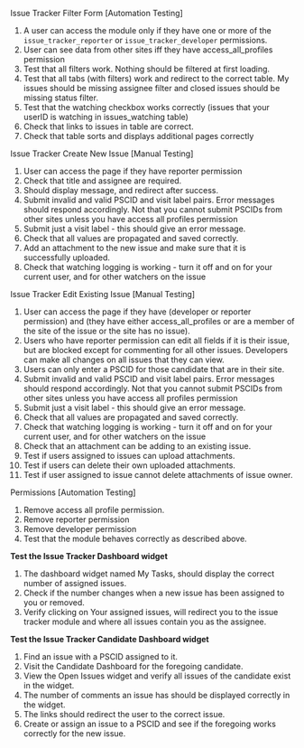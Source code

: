 Issue Tracker Filter Form [Automation Testing]
1. A user can access the module only if they have one or more of the `issue_tracker_reporter` or `issue_tracker_developer` permissions.
2. User can see data from other sites iff they have access_all_profiles permission
3. Test that all filters work. Nothing should be filtered at first loading.
4. Test that all tabs (with filters) work and redirect to the correct table. My issues should be missing assignee filter and closed issues should be missing status filter. 
5. Test that the watching checkbox works correctly (issues that your userID is watching in issues_watching table)
6. Check that links to issues in table are correct.
7. Check that table sorts and displays additional pages correctly 

Issue Tracker Create New Issue [Manual Testing]
1. User can access the page if they have reporter permission
2. Check that title and assignee are required. 
3. Should display message, and redirect after success. 
4. Submit invalid and valid PSCID and visit label pairs. Error messages should respond accordingly. Not that you cannot submit PSCIDs from other sites unless you have access all profiles permission
5. Submit just a visit label - this should give an error message.
6. Check that all values are propagated and saved correctly.
7. Add an attachment to the new issue and make sure that it is successfully uploaded.
8. Check that watching logging is working - turn it off and on for your current user, and for other watchers on the issue

Issue Tracker Edit Existing Issue [Manual Testing]
1. User can access the page if they have (developer or reporter permission) and (they have either access_all_profiles or are a member of the site of the issue or the site has no issue).
2. Users who have reporter permission can edit all fields if it is their issue, but are blocked except for commenting for all other issues. Developers can make all changes on all issues that they can view. 
3. Users can only enter a PSCID for those candidate that are in their site.
4. Submit invalid and valid PSCID and visit label pairs. Error messages should respond accordingly. Not that you cannot submit PSCIDs from other sites unless you have access all profiles permission
5. Submit just a visit label - this should give an error message.
6. Check that all values are propagated and saved correctly.
7. Check that watching logging is working - turn it off and on for your current user, and for other watchers on the issue
8. Check that an attachment can be adding to an existing issue.
9. Test if users assigned to issues can upload attachments.
10. Test if users can delete their own uploaded attachments.
11. Test if user assigned to issue cannot delete attachments of issue owner.

Permissions [Automation Testing]
1. Remove access all profile permission.
2. Remove reporter permission
3. Remove developer permission
4. Test that the module behaves correctly as described above. 

**Test the Issue Tracker Dashboard widget**
1. The dashboard widget named My Tasks, should display the correct number of assigned issues.
2. Check if the number changes when a new issue has been assigned to you or removed.
3. Verify clicking on Your assigned issues, will redirect you to the issue tracker module and where all issues contain you as the assignee.

**Test the Issue Tracker Candidate Dashboard widget**
1. Find an issue with a PSCID assigned to it.
2. Visit the Candidate Dashboard for the foregoing candidate.
3. View the Open Issues widget and verify all issues of the candidate exist in the widget.
4. The number of comments an issue has should be displayed correctly in the widget.
5. The links should redirect the user to the correct issue.
6. Create or assign an issue to a PSCID and see if the foregoing works correctly for the new issue.
